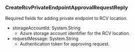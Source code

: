 ### CreateRcvPrivateEndpointApprovalRequestReply
Required fields for adding private endpoint to RCV location.

- storageAccountId: System.String
  - Azure storage account identifier for the RCV location.
- requestMessage: System.String
  - Authentication token for approving request.

